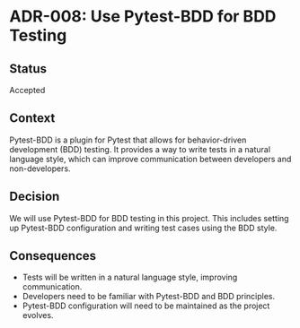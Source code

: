 # ADR-008: Use Pytest-BDD for BDD Testing

## Status
Accepted

## Context
Pytest-BDD is a plugin for Pytest that allows for behavior-driven development (BDD) testing. It provides a way to write tests in a natural language style, which can improve communication between developers and non-developers.

## Decision
We will use Pytest-BDD for BDD testing in this project. This includes setting up Pytest-BDD configuration and writing test cases using the BDD style.

## Consequences
- Tests will be written in a natural language style, improving communication.
- Developers need to be familiar with Pytest-BDD and BDD principles.
- Pytest-BDD configuration will need to be maintained as the project evolves.